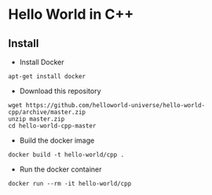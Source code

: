 # Hello World in C++

## Install
- Install Docker
```
apt-get install docker
```
- Download this repository
```
wget https://github.com/helloworld-universe/hello-world-cpp/archive/master.zip
unzip master.zip
cd hello-world-cpp-master
```
- Build the docker image
```
docker build -t hello-world/cpp .
```
- Run the docker container
```
docker run --rm -it hello-world/cpp
```
